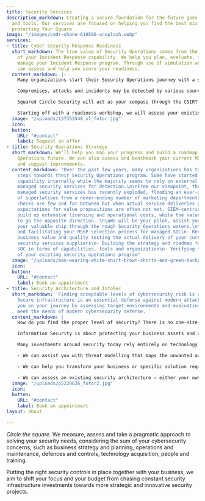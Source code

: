 ```yaml
---
title: Security Services
description_markdown: Creating a secure foundation for the future goes beyond tactics
  and tools. Our services are focused on helping you find the best mix of both for
  protecting Your Square
image: "/images/cmdr-shane-610506-unsplash.webp"
services:
- title: Cyber Security Response Readiness
  short_markdown: The true value of Security Operations comes from the efficiency
    of your Incident Response capability. We help you plan, evaluate, improve and
    manage your Incident Response program. Through use of simulation workshops we
    can assess and help you score your readiness.
  content_markdown: |-
    Many organizations start their Security Operations journey with a strict focus on monitoring and detection but few have acquired appropriate capabilities to react and respond to cybersecurity incidents.

    Compromises, attacks and incidents may be detected by various sources, such as the internal IT help desk, infra operations team or a managed hosting service provider – but what is your plan when things get serious? You cannot rely on external IT service providers to manage your security incidents and you should separate your security incidents from your normal IT incident process.

    Squared Circle Security will act as your compass through the CSIRT landscape and assist you in establishing an incident response plan with corresponding processes, tools, training and management.

    Starting off with a readiness workshop, we will assess your existing preparations and capabilities by scoring the levels in our incident response maturity model.
  image: "/uploads/137353548_xl_fotor.jpg"
  icon: 
  button:
    URL: "#contact"
    label: Request an offer
- title: Security Operations Strategy
  short_markdown: We’ll help you map your progress and build a roadmap for your Security
    Operations future. We can also assess and benchmark your current MSSP services
    and suggest improvements.
  content_markdown: "Over the past few years, many organizations has taken the first
    steps towards their Security Operations program. Some have started to build the
    capability internally while the majority seems to rely on external parties providing
    managed security services for detection.\n\nFrom our viewpoint, the market for
    managed security services has recently exploded, flooding an ever-growing range
    of superlatives from a never-ending number of marketing departments. \n\nReality
    checks are few and far between but when actual service deliveries get scrutinized,
    expectations for value propositions are often not met. SIEM-centric service designs
    build up extensive licensing and operational costs, while the value provided seems
    to go the opposite direction. \n\nWe will be your pilot, assist you in navigating
    your valuable ship through the rough Security Operations waters.\n\n- Supporting
    and facilitating your MSSP selection process for managed SOC\n- Reviewing the
    business value and quality testing the actual delivery of your currently contracted
    security services suppliers\n- Building the strategy and roadmap for your internal
    SOC in terms of capabilities, tools and organization\n- Verifying the efficiency
    of your existing security operations program"
  image: "/uploads/man-wearing-white-shirt-brown-shorts-and-green-backpack-672358_fotor.jpg"
  icon: 
  button:
    URL: "#contact"
    label: Book an appointment
- title: Security Architecture and InfoSec
  short_markdown: 'Finding acceptable levels of cybersecurity risk is complicated.
    Secure infrastructure is an essential defense against modern attacks. We’ll assist
    you on your journey by assessing target environments and evaluating how well they
    meet the needs of modern cybersecurity defense. '
  content_markdown: |
    How do you find the proper level of security? There is no one-size-fits-all product with bells and whistles in our shop!

    Information Security is about protecting your business assets and valuables from being stolen, inaccessible or tampered with – by external or internal actors identified through proper threat modelling. Business requirements connected to your information assets are the crucial inputs to a risk analysis process that should manage the security measures to take.

    Many investments around security today rely entirely on technology rather than balancing it with people and processes. Quick-fixes and black-boxes are following each other but the holistic view seems to be missing. The easy way out is often to buy yet another fancy security product rather than invest in training your staff or revisiting your processes.

    - We can assist you with threat modelling that maps the unwanted actors and their possible ways to exploit and misuse your valuable information.

    - We can help you transform your business or specific solution requirements into a security architecture with the proper controls spanning people, process and technology.

    - We can assess an existing security architecture – either your own or the one managed by a potential business partner, or a candidate for merger/acquisition.
  image: "/uploads/p5220026_fotor2.jpg"
  icon: 
  button:
    URL: "#contact"
    label: Book an appointment
layout: about

---
```

_Circle the square._ We measure, assess and take a pragmatic approach to solving your security needs, considering the sum of your cybersecurity concerns, such as business strategy and planning, operations and maintenance, defences and controls, technology acquisition, people and training.

Putting the right security controls in place together with your business, we aim to shift your focus and your budget from chasing constant security infrastructure investments towards more strategic and innovative security projects.